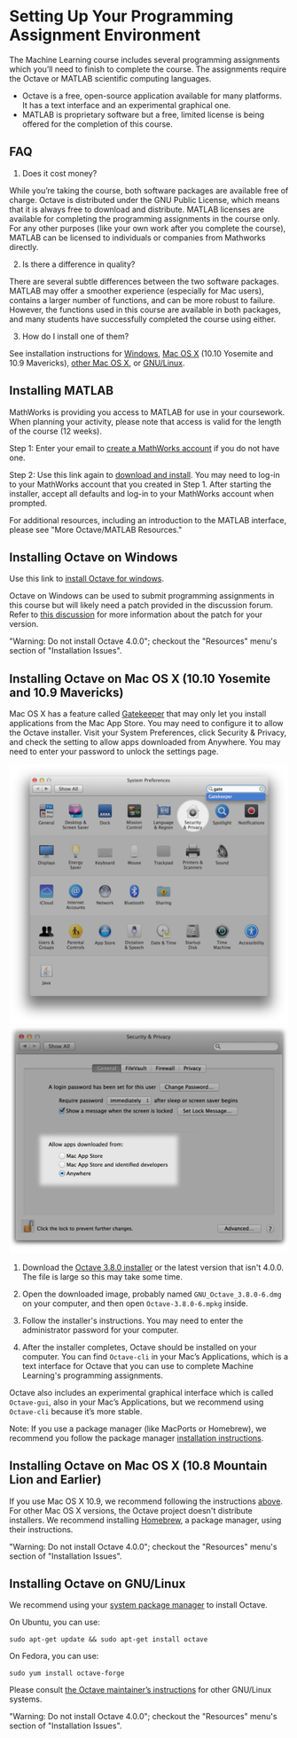 # Setting Up Your Programming Assignment Environment

The Machine Learning course includes several programming assignments which
you’ll need to finish to complete the course. The assignments require the
Octave or MATLAB scientific computing languages.

 - Octave is a free, open-source application available for many platforms. It
   has a text interface and an experimental graphical one.
 - MATLAB is proprietary software but a free, limited license is being offered
   for the completion of this course.

## FAQ

1. Does it cost money?

While you’re taking the course, both software packages are available free of
charge. Octave is distributed under the GNU Public License, which means that
it is always free to download and distribute. MATLAB licenses are available
for completing the programming assignments in the course only. For any other
purposes (like your own work after you complete the course), MATLAB can be
licensed to individuals or companies from Mathworks directly.

2. Is there a difference in quality?

There are several subtle differences between the two software packages. MATLAB
may offer a smoother experience (especially for Mac users), contains a larger
number of functions, and can be more robust to failure. However, the functions
used in this course are available in both packages, and many students have
successfully completed the course using either.

3. How do I install one of them?

See installation instructions for [Windows][win], [Mac OS X][osx] (10.10
Yosemite and 10.9 Mavericks), [other Mac OS X][mac], or [GNU/Linux][gnu].

## Installing MATLAB

MathWorks is providing you access to MATLAB for use in your coursework. When
planning your activity, please note that access is valid for the length of
the course (12 weeks).

Step 1: Enter your email to [create a MathWorks account][mat] if you do not
have one.

Step 2: Use this link again to [download and install][mat]. You may need to
log-in to your MathWorks account that you created in Step 1. After starting
the installer, accept all defaults and log-in to your MathWorks account when
prompted.

For additional resources, including an introduction to the MATLAB interface,
please see "More Octave/MATLAB Resources."

## Installing Octave on Windows

Use this link to [install Octave for windows][oct-win].

Octave on Windows can be used to submit programming assignments in this course
but will likely need a patch provided in the discussion forum. Refer to [this
discussion][oct-wpf] for more information about the patch for your version.

"Warning: Do not install Octave 4.0.0"; checkout the "Resources" menu's section
of "Installation Issues".

## Installing Octave on Mac OS X (10.10 Yosemite and 10.9 Mavericks)

Mac OS X has a feature called [Gatekeeper][gate] that may only let you install
applications from the Mac App Store. You may need to configure it to allow the
Octave installer. Visit your System Preferences, click Security & Privacy, and
check the setting to allow apps downloaded from Anywhere. You may need to enter
your password to unlock the settings page.

![gatekeeper](img/01-osx-gatekeeper.png)
![allow anywhere](img/01-osx-allow-anywhere.png)

1. Download the [Octave 3.8.0 installer][380] or the latest version that isn't
   4.0.0. The file is large so this may take some time.

2. Open the downloaded image, probably named `GNU_Octave_3.8.0-6.dmg` on your
   computer, and then open `Octave-3.8.0-6.mpkg` inside.

3. Follow the installer's instructions. You may need to enter the
   administrator password for your computer.

4. After the installer completes, Octave should be installed on your computer.
   You can find `Octave-cli` in your Mac’s Applications, which is a text
   interface for Octave that you can use to complete Machine Learning's
   programming assignments.

Octave also includes an experimental graphical interface which is called
`Octave-gui`, also in your Mac’s Applications, but we recommend using
`Octave-cli` because it’s more stable.

Note: If you use a package manager (like MacPorts or Homebrew), we recommend
you follow the package manager [installation instructions][pac].

## Installing Octave on Mac OS X (10.8 Mountain Lion and Earlier)

If you use Mac OS X 10.9, we recommend following the instructions [above][osx].
For other Mac OS X versions, the Octave project doesn't distribute installers.
We recommend installing [Homebrew][brew], a package manager, using their
instructions.

"Warning: Do not install Octave 4.0.0"; checkout the "Resources" menu's section
of "Installation Issues".

## Installing Octave on GNU/Linux

We recommend using your [system package manager][spm] to install Octave.

On Ubuntu, you can use:

    sudo apt-get update && sudo apt-get install octave

On Fedora, you can use:

    sudo yum install octave-forge

Please consult [the Octave maintainer’s instructions][spm] for other GNU/Linux
systems.

"Warning: Do not install Octave 4.0.0"; checkout the "Resources" menu's section
of "Installation Issues".

[win]: https://www.coursera.org/learn/machine-learning/supplement/p9ckf/
[osx]: https://www.coursera.org/learn/machine-learning/supplement/ykU6M/
[mac]: https://www.coursera.org/learn/machine-learning/supplement/M16Qr/
[gnu]: https://www.coursera.org/learn/machine-learning/supplement/NSG5j/
[mat]: https://www.mathworks.com/licensecenter/classroom/machine_learning_od/
[oct-win]: http://wiki.octave.org/Octave_for_Microsoft_Windows
[oct-wpf]: https://www.coursera.org/learn/machine-learning/discussions/vgCyrQoMEeWv5yIAC00Eog?
[gate]: http://support.apple.com/en-us/HT202491
[380]: http://sourceforge.net/projects/octave/files/Octave%20MacOSX%20Binary/2013-12-30%20binary%20installer%20of%20Octave%203.8.0%20for%20OSX%2010.9.1%20%28beta%29/GNU_Octave_3.8.0-6.dmg/download
[pac]: http://wiki.octave.org/Octave_for_MacOS_X#Package_Managers
[brew]: http://wiki.octave.org/Octave_for_MacOS_X#Homebrew
[spm]: http://wiki.octave.org/Octave_for_GNU/Linux
